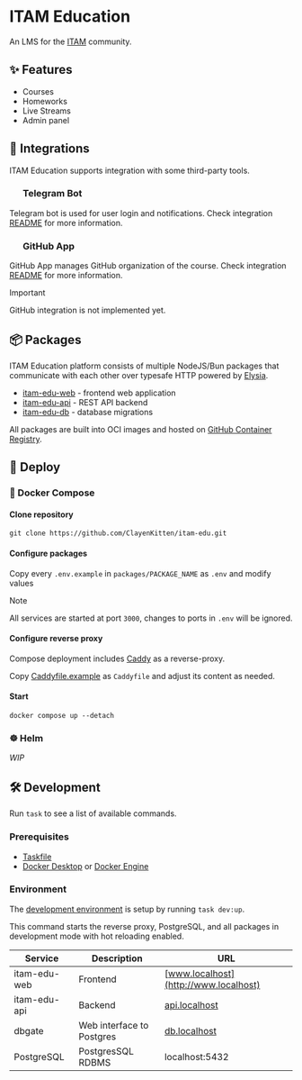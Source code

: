 # ITAM Education

An LMS for the [ITAM](https://itatmisis.ru) community.

## ✨ Features

- Courses
- Homeworks
- Live Streams
- Admin panel

## 🧩 Integrations

ITAM Education supports integration with some third-party tools.

### <img height="16" width="16" src="https://cdn.simpleicons.org/telegram/white" />&nbsp;&nbsp;Telegram Bot

Telegram bot is used for user login and notifications. Check integration [README](/packages/api/src/telegram) for more information.

### <img height="16" width="16" src="https://cdn.simpleicons.org/github/white" />&nbsp;&nbsp;GitHub App

GitHub App manages GitHub organization of the course. Check integration [README](https://www.youtube.com/watch?v=dQw4w9WgXcQ) for more information.

> [!IMPORTANT]
> GitHub integration is not implemented yet.

## 📦 Packages

ITAM Education platform consists of multiple NodeJS/Bun packages that communicate with each other over typesafe HTTP powered by [Elysia](https://github.com/elysiajs/elysia).

- [itam-edu-web](./packages/web) - frontend web application
- [itam-edu-api](./packages/api) - REST API backend
- [itam-edu-db](./packages/db) - database migrations

All packages are built into OCI images and hosted on [GitHub Container Registry](https://github.com/ClayenKitten?tab=packages&repo_name=itam-edu).

## 🚀 Deploy

### 🐋 Docker Compose

#### Clone repository

`git clone https://github.com/ClayenKitten/itam-edu.git`

#### Configure packages

Copy every `.env.example` in `packages/PACKAGE_NAME` as `.env` and modify values

> [!NOTE]
> All services are started at port `3000`, changes to ports in `.env` will be ignored.

#### Configure reverse proxy

Compose deployment includes [Caddy](https://caddyserver.com/) as a reverse-proxy.

Copy [Caddyfile.example](./Caddyfile.example) as `Caddyfile` and adjust its content as needed.

#### Start

`docker compose up --detach`

### ☸️ Helm

_WIP_

## 🛠️ Development

Run `task` to see a list of available commands.

### Prerequisites

- [Taskfile](https://taskfile.dev/installation/)
- [Docker Desktop](https://docs.docker.com/desktop/) or [Docker Engine](https://docs.docker.com/engine/install/)

### Environment

The [development environment](./compose.dev.yaml) is setup by running `task dev:up`.

This command starts the reverse proxy, PostgreSQL, and all packages in development mode with hot reloading enabled.

| Service      | Description               | URL                                   |
| ------------ | ------------------------- | ------------------------------------- |
| itam-edu-web | Frontend                  | [www.localhost](http://www.localhost) |
| itam-edu-api | Backend                   | [api.localhost](http://api.localhost) |
| dbgate       | Web interface to Postgres | [db.localhost](http://db.localhost)   |
| PostgreSQL   | PostgresSQL RDBMS         | localhost:5432                        |
